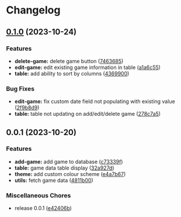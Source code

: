 # Changelog

## [0.1.0](https://github.com/Chattox/hypedb-frontend/compare/v0.0.1...v0.1.0) (2023-10-24)


### Features

* **delete-game:** delete game button ([7463685](https://github.com/Chattox/hypedb-frontend/commit/74636858d32bcee5ba0a21758dfa8570eb55dc11))
* **edit-game:** edit existing game information in table ([a1a6c55](https://github.com/Chattox/hypedb-frontend/commit/a1a6c55b8d1a65589f1747b16fb755cefc5b0f86))
* **table:** add ability to sort by columns ([4369900](https://github.com/Chattox/hypedb-frontend/commit/4369900856de11a12d9375416fb2cf30a09fc043))


### Bug Fixes

* **edit-game:** fix custom date field not populating with existing value ([2f9b8d9](https://github.com/Chattox/hypedb-frontend/commit/2f9b8d9f3fccb019157d968a510a5c626078b5a4))
* **table:** table not updating on add/edit/delete game ([278c7a5](https://github.com/Chattox/hypedb-frontend/commit/278c7a521f5aad991986293b11854d8abae33307))

## 0.0.1 (2023-10-20)


### Features

* **add-game:** add game to database ([c73339f](https://github.com/Chattox/hypedb-frontend/commit/c73339fea5ff2350993fc1d672b2a0bca7c6fe36))
* **table:** game data table display ([32a927d](https://github.com/Chattox/hypedb-frontend/commit/32a927d8f91473543facac94303c7fa0253ea773))
* **theme:** add custom colour scheme ([e4a7b67](https://github.com/Chattox/hypedb-frontend/commit/e4a7b67bce75f365d419476e2f273b6b64039628))
* **utils:** fetch game data ([4811b00](https://github.com/Chattox/hypedb-frontend/commit/4811b0056593786e55ce7853dc9d283439cf6f7d))


### Miscellaneous Chores

* release 0.0.1 ([e42406b](https://github.com/Chattox/hypedb-frontend/commit/e42406b8c159b429d84326ac6d70956802a211d8))
